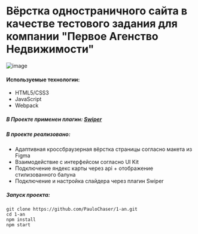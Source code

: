 # Вёрстка одностраничного сайта в качестве тестового задания для компании "Первое Агенство Недвижимости"



![image](https://github.com/PauloChaser/zenit-shvabe/blob/master/1-an.gif)

#### Используемые технологии:
+ HTML5/СSS3
+ JavaScript
+ Webpack

##### В Проекте применен плагин: [Swiper](https://www.npmjs.com/package/swiper)

##### В проекте реализовано:

+ Адаптивная кроссбраузерная вёрстка страницы согласно макета из Figma
+ Взаимодействие с интерфейсом согласно UI Kit
+ Подключение яндекс карты через api + отображение стилизованного балуна
+ Подключение и настройка слайдера через плагин Swiper


##### Запуск проекта:
```
git clone https://github.com/PauloChaser/1-an.git
cd 1-an
npm install
npm start
```
